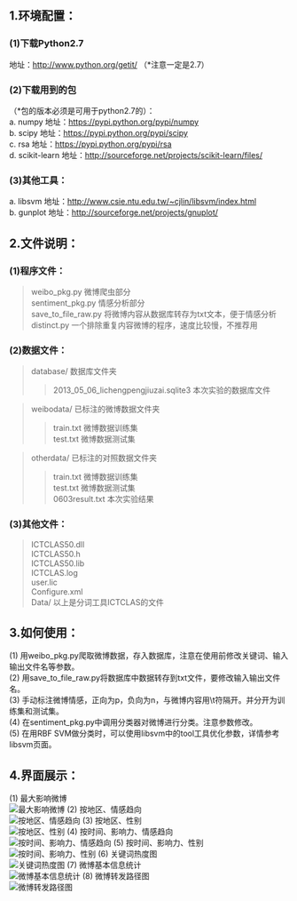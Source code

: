 1.环境配置：
---------------------------
### (1)下载Python2.7
地址：http://www.python.org/getit/ （*注意一定是2.7）
### (2)下载用到的包
（*包的版本必须是可用于python2.7的）：<br />
a. numpy 地址：https://pypi.python.org/pypi/numpy<br />
b. scipy 地址：https://pypi.python.org/pypi/scipy<br />
c. rsa 地址：https://pypi.python.org/pypi/rsa<br />
d. scikit-learn 地址：http://sourceforge.net/projects/scikit-learn/files/<br />
### (3)其他工具：
a. libsvm 地址：http://www.csie.ntu.edu.tw/~cjlin/libsvm/index.html<br />
b. gunplot 地址：http://sourceforge.net/projects/gnuplot/

2.文件说明：
-----------------------------------------
### (1)程序文件：

> weibo_pkg.py    微博爬虫部分<br />
> sentiment_pkg.py    情感分析部分<br />
> save_to_file_raw.py    将微博内容从数据库转存为txt文本，便于情感分析<br />
> distinct.py    一个排除重复内容微博的程序，速度比较慢，不推荐用

### (2)数据文件：
> database/    数据库文件夹<br />
> > 2013_05_06_lichengpengjiuzai.sqlite3    本次实验的数据库文件

> weibodata/    已标注的微博数据文件夹<br />
> > train.txt    微博数据训练集<br />
> > test.txt    微博数据测试集

> otherdata/    已标注的对照数据文件夹<br />
> > train.txt    微博数据训练集<br />
> > test.txt    微博数据测试集<br />
> > 0603result.txt    本次实验结果

### (3)其他文件：
> ICTCLAS50.dll<br />
> ICTCLAS50.h<br />
> ICTCLAS50.lib<br />
> ICTCLAS.log<br />
> user.lic<br />
> Configure.xml<br />
> Data/    以上是分词工具ICTCLAS的文件


3.如何使用：
------------------------------------------
(1) 用weibo_pkg.py爬取微博数据，存入数据库，注意在使用前修改关键词、输入输出文件名等参数。<br />
(2) 用save_to_file_raw.py将数据库中数据转存到txt文件，要修改输入输出文件名。<br />
(3) 手动标注微博情感，正向为p，负向为n，与微博内容用\t符隔开。并分开为训练集和测试集。<br />
(4) 在sentiment_pkg.py中调用分类器对微博进行分类。注意参数修改。<br />
(5) 在用RBF SVM做分类时，可以使用libsvm中的tool工具优化参数，详情参考libsvm页面。<br />


4.界面展示：
------------------------------------------
(1) 最大影响微博<br />![最大影响微博](https://raw.githubusercontent.com/ffgg1452/weibo/master/example_img/1.png)
(2) 按地区、情感趋向<br />![按地区、情感趋向](https://raw.githubusercontent.com/ffgg1452/weibo/master/example_img/2.png)
(3) 按地区、性别<br />![按地区、性别](https://raw.githubusercontent.com/ffgg1452/weibo/master/example_img/3.png)
(4) 按时间、影响力、情感趋向<br />![按时间、影响力、情感趋向](https://raw.githubusercontent.com/ffgg1452/weibo/master/example_img/4.png)
(5) 按时间、影响力、性别<br />![按时间、影响力、性别](https://raw.githubusercontent.com/ffgg1452/weibo/master/example_img/5.png)
(6) 关键词热度图<br />![关键词热度图](https://raw.githubusercontent.com/ffgg1452/weibo/master/example_img/6.png)
(7) 微博基本信息统计<br />![微博基本信息统计](https://raw.githubusercontent.com/ffgg1452/weibo/master/example_img/7.png)
(8) 微博转发路径图<br />![微博转发路径图](https://raw.githubusercontent.com/ffgg1452/weibo/master/example_img/9.png)
